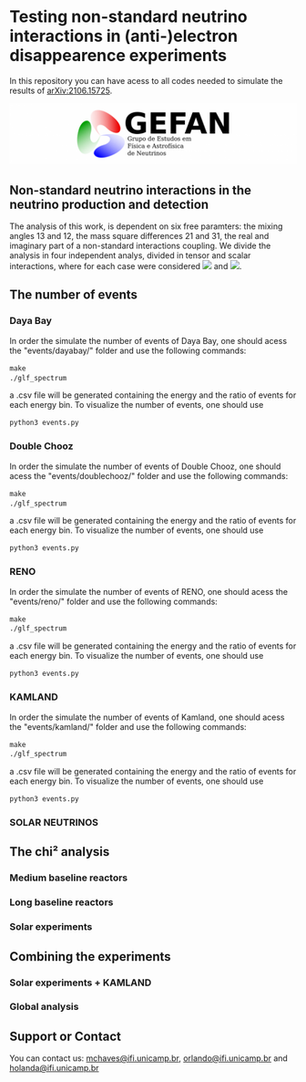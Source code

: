 # Testing non-standard neutrino interactions in (anti-)electron disappearence experiments

In this repository you can have acess to all codes needed to simulate the results of [arXiv:2106.15725](https://arxiv.org/abs/2106.15725).

![Image](logo-gefan.png)

## Non-standard neutrino interactions in the neutrino production and detection

The analysis of this work, is dependent on six free paramters: the mixing angles 13 and 12, the mass square differences 21 and 31, 
the real and imaginary part of a non-standard interactions coupling. We divide the analysis in four independent analys, divided in tensor and scalar interactions, where for each case were considered <img src="https://render.githubusercontent.com/render/math?math=[\tilde{\epsilon}_X]_{e\mu}"> and <img src="https://render.githubusercontent.com/render/math?math=[\tilde{\epsilon}_X]_{e\tau}">.

## The number of events

### Daya Bay
In order the simulate the number of events of Daya Bay, one should acess the "events/dayabay/" folder and use the following commands:
```markdown
make
./glf_spectrum
```
a .csv file will be generated containing the energy and the ratio of events for each energy bin. To visualize the number of events, one should use
```markdown
python3 events.py
```
### Double Chooz
In order the simulate the number of events of Double Chooz, one should acess the "events/doublechooz/" folder and use the following commands:
```markdown
make
./glf_spectrum
```
a .csv file will be generated containing the energy and the ratio of events for each energy bin. To visualize the number of events, one should use
```markdown
python3 events.py
```
### RENO
In order the simulate the number of events of RENO, one should acess the "events/reno/" folder and use the following commands:
```markdown
make
./glf_spectrum
```
a .csv file will be generated containing the energy and the ratio of events for each energy bin. To visualize the number of events, one should use
```markdown
python3 events.py
```
### KAMLAND
In order the simulate the number of events of Kamland, one should acess the "events/kamland/" folder and use the following commands:
```markdown
make
./glf_spectrum
```
a .csv file will be generated containing the energy and the ratio of events for each energy bin. To visualize the number of events, one should use
```markdown
python3 events.py
```

### SOLAR NEUTRINOS

## The chi² analysis

### Medium baseline reactors

### Long baseline reactors

### Solar experiments

## Combining the experiments

### Solar experiments + KAMLAND

### Global analysis

## Support or Contact

You can contact us: mchaves@ifi.unicamp.br, orlando@ifi.unicamp.br and holanda@ifi.unicamp.br
